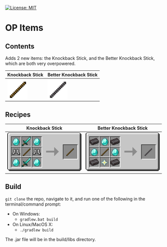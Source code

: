 [![License: MIT](https://img.shields.io/badge/License-MIT-yellow.svg)](https://opensource.org/licenses/MIT)
# OP Items

## Contents
Adds 2 new items: the Knockback Stick, and the Better Knockback Stick, which are both very overpowered.

| Knockback Stick | Better Knockback Stick |
| - | - |
| ![Knockback Stick Texture](readme-assets/knockback_stick.png) | ![Better Knockback Stick Texture](readme-assets/better_knockback_stick.png) |

## Recipes
| Knockback Stick | Better Knockback Stick |
| - | - |
| ![Knockback Stick Recipe](readme-assets/knockback_stick_recipe.png) | ![Better Knockback Stick Recipe](readme-assets/better_knockback_stick_recipe.png) |

## Build
`git clone` the repo, navigate to it, and run one of the following in the terminal/command prompt:
- On Windows:
  - `gradlew.bat build`
- On Linux/MacOS X:
  - `./gradlew build`
  
The .jar file will be in the build/libs directory.
